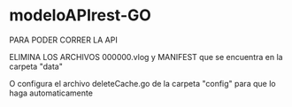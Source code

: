 # modeloAPIrest-GO
PARA PODER CORRER LA API

ELIMINA LOS ARCHIVOS 000000.vlog y MANIFEST que se encuentra en la carpeta "data"

O configura el archivo deleteCache.go de la carpeta "config" para que lo haga automaticamente
